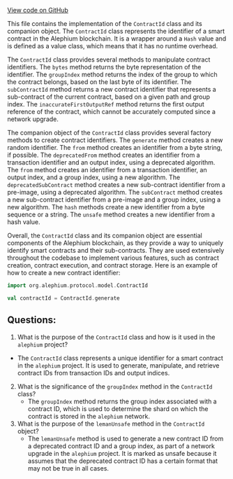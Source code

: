 [View code on GitHub](https://github.com/alephium/alephium/blob/master/protocol/src/main/scala/org/alephium/protocol/model/ContractId.scala)

This file contains the implementation of the `ContractId` class and its companion object. The `ContractId` class represents the identifier of a smart contract in the Alephium blockchain. It is a wrapper around a `Hash` value and is defined as a value class, which means that it has no runtime overhead. 

The `ContractId` class provides several methods to manipulate contract identifiers. The `bytes` method returns the byte representation of the identifier. The `groupIndex` method returns the index of the group to which the contract belongs, based on the last byte of its identifier. The `subContractId` method returns a new contract identifier that represents a sub-contract of the current contract, based on a given path and group index. The `inaccurateFirstOutputRef` method returns the first output reference of the contract, which cannot be accurately computed since a network upgrade.

The companion object of the `ContractId` class provides several factory methods to create contract identifiers. The `generate` method creates a new random identifier. The `from` method creates an identifier from a byte string, if possible. The `deprecatedFrom` method creates an identifier from a transaction identifier and an output index, using a deprecated algorithm. The `from` method creates an identifier from a transaction identifier, an output index, and a group index, using a new algorithm. The `deprecatedSubContract` method creates a new sub-contract identifier from a pre-image, using a deprecated algorithm. The `subContract` method creates a new sub-contract identifier from a pre-image and a group index, using a new algorithm. The `hash` methods create a new identifier from a byte sequence or a string. The `unsafe` method creates a new identifier from a hash value.

Overall, the `ContractId` class and its companion object are essential components of the Alephium blockchain, as they provide a way to uniquely identify smart contracts and their sub-contracts. They are used extensively throughout the codebase to implement various features, such as contract creation, contract execution, and contract storage. Here is an example of how to create a new contract identifier:

```scala
import org.alephium.protocol.model.ContractId

val contractId = ContractId.generate
```
## Questions: 
 1. What is the purpose of the `ContractId` class and how is it used in the `alephium` project?
   - The `ContractId` class represents a unique identifier for a smart contract in the `alephium` project. It is used to generate, manipulate, and retrieve contract IDs from transaction IDs and output indices.
2. What is the significance of the `groupIndex` method in the `ContractId` class?
   - The `groupIndex` method returns the group index associated with a contract ID, which is used to determine the shard on which the contract is stored in the `alephium` network.
3. What is the purpose of the `lemanUnsafe` method in the `ContractId` object?
   - The `lemanUnsafe` method is used to generate a new contract ID from a deprecated contract ID and a group index, as part of a network upgrade in the `alephium` project. It is marked as unsafe because it assumes that the deprecated contract ID has a certain format that may not be true in all cases.